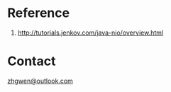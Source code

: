 Reference
============
1. http://tutorials.jenkov.com/java-nio/overview.html

Contact
============
zhgwen@outlook.com
